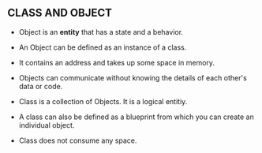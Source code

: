 ## CLASS AND OBJECT

- Object is an **entity** that has a state and a behavior.
- An Object can be defined as an instance of a class.
- It contains an address and takes up some space in memory.
- Objects can communicate without knowing the details of each other's data or code.


- Class is a collection of Objects. It is a logical entitiy.
- A class can also be defined as a blueprint from which you can create an individual object.
- Class does not consume any space.
